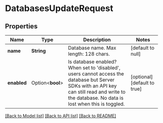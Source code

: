 # DatabasesUpdateRequest

## Properties

Name | Type | Description | Notes
------------ | ------------- | ------------- | -------------
**name** | **String** | Database name. Max length: 128 chars. | [default to null]
**enabled** | Option<**bool**> | Is database enabled? When set to 'disabled', users cannot access the database but Server SDKs with an API key can still read and write to the database. No data is lost when this is toggled. | [optional][default to true]

[[Back to Model list]](../README.md#documentation-for-models) [[Back to API list]](../README.md#documentation-for-api-endpoints) [[Back to README]](../README.md)



